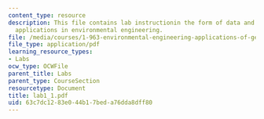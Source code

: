 ```yaml
---
content_type: resource
description: This file contains lab instructionin the form of data and aim for GIS
  applications in environmental engineering.
file: /media/courses/1-963-environmental-engineering-applications-of-geographic-information-systems-fall-2004/63c7dc1283e044b17beda76dda8dff80_lab1_1.pdf
file_type: application/pdf
learning_resource_types:
- Labs
ocw_type: OCWFile
parent_title: Labs
parent_type: CourseSection
resourcetype: Document
title: lab1_1.pdf
uid: 63c7dc12-83e0-44b1-7bed-a76dda8dff80
---
```

